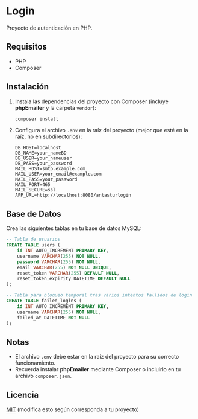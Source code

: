 # Login

Proyecto de autenticación en PHP.

## Requisitos

- PHP
- Composer

## Instalación

1. Instala las dependencias del proyecto con Composer (incluye **phpEmailer** y la carpeta `vendor`):

   ```bash
   composer install
   ```

2. Configura el archivo `.env` en la raíz del proyecto (mejor que esté en la raíz, no en subdirectorios):

   ```env
   DB_HOST=localhost
   DB_NAME=your_nameBD
   DB_USER=your_nameuser
   DB_PASS=your_password
   MAIL_HOST=smtp.example.com
   MAIL_USER=your_email@example.com
   MAIL_PASS=your_password
   MAIL_PORT=465
   MAIL_SECURE=ssl
   APP_URL=http://localhost:8080/antasturlogin
   ```

## Base de Datos

Crea las siguientes tablas en tu base de datos MySQL:

```sql
-- Tabla de usuarios
CREATE TABLE users (
    id INT AUTO_INCREMENT PRIMARY KEY,
    username VARCHAR(255) NOT NULL,
    password VARCHAR(255) NOT NULL,
    email VARCHAR(255) NOT NULL UNIQUE,
    reset_token VARCHAR(255) DEFAULT NULL,
    reset_token_expirity DATETIME DEFAULT NULL
);

-- Tabla para bloqueo temporal tras varios intentos fallidos de login
CREATE TABLE failed_logins (
    id INT AUTO_INCREMENT PRIMARY KEY,
    username VARCHAR(255) NOT NULL,
    failed_at DATETIME NOT NULL
);
```

## Notas

- El archivo `.env` debe estar en la raíz del proyecto para su correcto funcionamiento.
- Recuerda instalar **phpEmailer** mediante Composer o incluirlo en tu archivo `composer.json`.

## Licencia

[MIT](LICENSE) (modifica esto según corresponda a tu proyecto)
